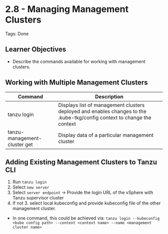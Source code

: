# 2.8 - Managing Management Clusters

Tags: Done

## Learner Objectives

- Describe the commands available for working with management clusters.

## Working with Multiple Management Clusters

| Command | Description |
| --- | --- |
| tanzu login | Displays list of management clusters deployed and enables changes to the .kube-tkg/config context to change the context |
| tanzu-management-cluster get | Display data of a particular  management cluster |

## Adding Existing Management Clusters to Tanzu CLI

1. Run `tanzu login`
2. Select `new server`
3. Select `server endpoint` → Provide the login URL of the vSphere with Tanzu supervisor cluster
4. If not 3. select local kubeconfig and provide kubeconfig file of the other management cluster.

- In one command, this could be achieved via: `tanzu login --kubeconfig <kube config path> --context <context name> --name <management cluster name>`
